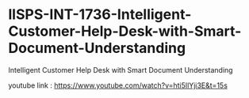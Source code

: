 # llSPS-INT-1736-Intelligent-Customer-Help-Desk-with-Smart-Document-Understanding
Intelligent Customer Help Desk with Smart Document Understanding



youtube link : https://www.youtube.com/watch?v=hti5IlYji3E&t=15s
